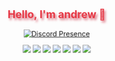 <h2 align="center" style="color:#e63946;text-shadow: 3px 4px 4px rgba(205, 50, 70, 0.7);">Hello, I'm andrew 👋</h2>

<div align="center">
  
[![Discord Presence](https://lanyard-profile-readme.vercel.app/api/466861191931756544)](https://discord.com/users/466861191931756544)

<p align="center">
<a href="https://discord.com/users/262264459030953985" target"blank_"><img src="https://img.shields.io/badge/discord%20-7289DA.svg?&style=for-the-badge&logo=discord&logoColor=white"></a>
<a href="https://github.com/flundar" target"blank_"><img src="https://img.shields.io/badge/GitHub%20-191717.svg?&style=for-the-badge&logo=github&logoColor=white"></a>
<a href="https://steamcommunity.com/id/flundar/" target"blank_"><img src="https://img.shields.io/badge/steam%20-171a21.svg?&style=for-the-badge&logo=steam&logoColor=white"></a>
<a href="https://www.reddit.com/user/rootflundar" target"blank_"><img src="https://img.shields.io/badge/reddit%20-FF5700.svg?&style=for-the-badge&logo=reddit&logoColor=white"></a>
<a href="https://open.spotify.com/user/216uhj5hxzvyxpbeioz6qxnca" target"blank_"><img src="https://img.shields.io/badge/Spotify%20-1ed760.svg?&style=for-the-badge&logo=spotify&logoColor=white"></a>
<a href="https://www.instagram.com/benflundar/" target"blank_"><img src="https://img.shields.io/badge/INSTAGRAM%20-DC3175.svg?&style=for-the-badge&logo=instagram&logoColor=white"></a>
<a href="https://discord.com/invite/CF59bVH" target"blank_"><img src="https://img.shields.io/discord/706851849705095182?style=for-the-badge&color=7289da&label=flundar&logo=node.js&logoColor=white"></a>
<br>
</p>
